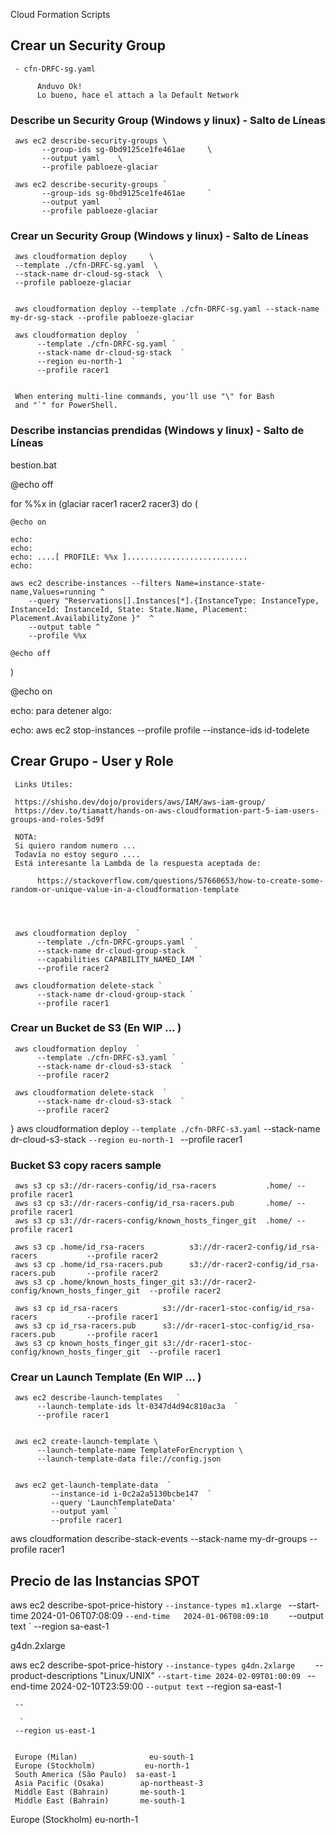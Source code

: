 Cloud Formation Scripts


## Crear un Security Group

     - cfn-DRFC-sg.yaml

          Anduvo Ok!
          Lo bueno, hace el attach a la Default Network

### Describe un Security Group (Windows y linux) - Salto de Líneas

     aws ec2 describe-security-groups \
           --group-ids sg-0bd9125ce1fe461ae     \
           --output yaml    \
           --profile pabloeze-glaciar

     aws ec2 describe-security-groups `
           --group-ids sg-0bd9125ce1fe461ae     `
           --output yaml    `
           --profile pabloeze-glaciar

### Crear un Security Group (Windows y linux) - Salto de Líneas

     aws cloudformation deploy     \
     --template ./cfn-DRFC-sg.yaml  \
     --stack-name dr-cloud-sg-stack  \
     --profile pabloeze-glaciar


     aws cloudformation deploy --template ./cfn-DRFC-sg.yaml --stack-name my-dr-sg-stack --profile pabloeze-glaciar

     aws cloudformation deploy  `
          --template ./cfn-DRFC-sg.yaml `
          --stack-name dr-cloud-sg-stack  `
          --region eu-north-1  `
          --profile racer1
     

     When entering multi-line commands, you'll use "\" for Bash 
     and "`" for PowerShell.
     
### Describe instancias prendidas (Windows y linux) - Salto de Líneas


bestion.bat

@echo off

for %%x in (glaciar racer1 racer2 racer3) do (

    @echo on

    echo:
    echo:
    echo: ....[ PROFILE: %%x ]...........................
    echo:    

    aws ec2 describe-instances --filters Name=instance-state-name,Values=running ^
        --query "Reservations[].Instances[*].{InstanceType: InstanceType, InstanceId: InstanceId, State: State.Name, Placement: Placement.AvailabilityZone }"  ^
        --output table ^
        --profile %%x

    @echo off

)

@echo on


echo: para detener algo:

echo: aws ec2 stop-instances --profile profile --instance-ids id-todelete


## Crear Grupo - User y Role

     Links Utiles:

     https://shisho.dev/dojo/providers/aws/IAM/aws-iam-group/
     https://dev.to/tiamatt/hands-on-aws-cloudformation-part-5-iam-users-groups-and-roles-5d9f

     NOTA:
     Si quiero random numero ...
     Todavía no estoy seguro ....
     Está interesante la Lambda de la respuesta aceptada de:

          https://stackoverflow.com/questions/57660653/how-to-create-some-random-or-unique-value-in-a-cloudformation-template




     aws cloudformation deploy  `
          --template ./cfn-DRFC-groups.yaml `
          --stack-name dr-cloud-group-stack  `
          --capabilities CAPABILITY_NAMED_IAM `
          --profile racer2

     aws cloudformation delete-stack `
          --stack-name dr-cloud-group-stack `
          --profile racer1


### Crear un Bucket de S3 (En WIP ... )

     aws cloudformation deploy  `
          --template ./cfn-DRFC-s3.yaml `
          --stack-name dr-cloud-s3-stack  `
          --profile racer2

     aws cloudformation delete-stack  `
          --stack-name dr-cloud-s3-stack  `
          --profile racer2

}
     aws cloudformation deploy  `
          --template ./cfn-DRFC-s3.yaml `
          --stack-name dr-cloud-s3-stack  `
          --region eu-north-1  `
          --profile racer1



### Bucket S3 copy racers sample

     aws s3 cp s3://dr-racers-config/id_rsa-racers           .home/ --profile racer1
     aws s3 cp s3://dr-racers-config/id_rsa-racers.pub       .home/ --profile racer1
     aws s3 cp s3://dr-racers-config/known_hosts_finger_git  .home/ --profile racer1

     aws s3 cp .home/id_rsa-racers          s3://dr-racer2-config/id_rsa-racers           --profile racer2
     aws s3 cp .home/id_rsa-racers.pub      s3://dr-racer2-config/id_rsa-racers.pub       --profile racer2
     aws s3 cp .home/known_hosts_finger_git s3://dr-racer2-config/known_hosts_finger_git  --profile racer2

     aws s3 cp id_rsa-racers          s3://dr-racer1-stoc-config/id_rsa-racers           --profile racer1
     aws s3 cp id_rsa-racers.pub      s3://dr-racer1-stoc-config/id_rsa-racers.pub       --profile racer1
     aws s3 cp known_hosts_finger_git s3://dr-racer1-stoc-config/known_hosts_finger_git  --profile racer1


### Crear un Launch Template (En WIP ... )


     aws ec2 describe-launch-templates   `
          --launch-template-ids lt-0347d4d94c810ac3a  `
          --profile racer1


     aws ec2 create-launch-template \
          --launch-template-name TemplateForEncryption \
          --launch-template-data file://config.json


     aws ec2 get-launch-template-data  `
             --instance-id i-0c2a2a5130bcbe147  `
             --query 'LaunchTemplateData'   `
             --output yaml `
             --profile racer1
             
aws cloudformation describe-stack-events --stack-name my-dr-groups --profile racer1



## Precio de las Instancias SPOT

aws ec2 describe-spot-price-history   `
     --instance-types m1.xlarge  `
     --start-time 2024-01-06T07:08:09  `
     --end-time   2024-01-06T08:09:10     `
     --output text `
     --region sa-east-1

g4dn.2xlarge

aws ec2 describe-spot-price-history   `
     --instance-types g4dn.2xlarge     `
     --product-descriptions "Linux/UNIX" `
     --start-time 2024-02-09T01:00:09  `
     --end-time   2024-02-10T23:59:00   `
     --output text `
     --region sa-east-1


     --
     
      `
     --region us-east-1


     Europe (Milan)	               eu-south-1
     Europe (Stockholm)	          eu-north-1
     South America (São Paulo)	sa-east-1
     Asia Pacific (Osaka)	     ap-northeast-3
     Middle East (Bahrain)	     me-south-1
     Middle East (Bahrain)	     me-south-1


Europe (Stockholm)
eu-north-1